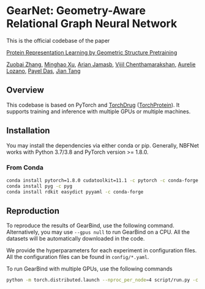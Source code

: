 # GearNet: Geometry-Aware Relational Graph Neural Network


This is the official codebase of the paper

[Protein Representation Learning by Geometric Structure Pretraining](https://arxiv.org/abs/2203.06125)

[Zuobai Zhang](https://oxer11.github.io/), [Minghao Xu](https://chrisallenming.github.io/), [Arian Jamasb](https://jamasb.io/), [Vijil Chenthamarakshan](https://researcher.watson.ibm.com/researcher/view.php?person=us-ecvijil), [Aurelie Lozano](https://researcher.watson.ibm.com/researcher/view.php?person=us-aclozano), [Payel Das](https://researcher.watson.ibm.com/researcher/view.php?person=us-daspa), [Jian Tang](https://jian-tang.com/)

## Overview

This codebase is based on PyTorch and [TorchDrug] ([TorchProtein](https://torchprotein.ai)). It supports training and inference
with multiple GPUs or multiple machines.

[TorchDrug]: https://github.com/DeepGraphLearning/torchdrug

## Installation

You may install the dependencies via either conda or pip. Generally, NBFNet works
with Python 3.7/3.8 and PyTorch version >= 1.8.0.

### From Conda

```bash
conda install pytorch=1.8.0 cudatoolkit=11.1 -c pytorch -c conda-forge
conda install pyg -c pyg
conda install rdkit easydict pyyaml -c conda-forge
```


## Reproduction

To reproduce the results of GearBind, use the following command. Alternatively, you
may use `--gpus null` to run GearBind on a CPU. All the datasets will be automatically
downloaded in the code.

We provide the hyperparameters for each experiment in configuration files.
All the configuration files can be found in `config/*.yaml`.

To run GearBind with multiple GPUs, use the following commands

```bash
python -m torch.distributed.launch --nproc_per_node=4 script/run.py -c config/downstream/gearnet.yaml --gpus [0,1,2,3]
```

